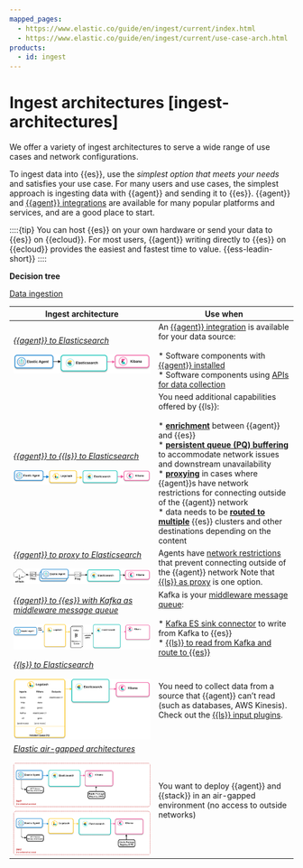 ```yaml
---
mapped_pages:
  - https://www.elastic.co/guide/en/ingest/current/index.html
  - https://www.elastic.co/guide/en/ingest/current/use-case-arch.html
products:
  - id: ingest
---
```


# Ingest architectures [ingest-architectures]

We offer a variety of ingest architectures to serve a wide range of use cases and network configurations.

To ingest data into {{es}}, use the *simplest option that meets your needs* and satisfies your use case. For many users and use cases, the simplest approach is ingesting data with {{agent}} and sending it to {{es}}. {{agent}} and [{{agent}} integrations](https://www.elastic.co/integrations/) are available for many popular platforms and services, and are a good place to start.

::::{tip}
You can host {{es}} on your own hardware or send your data to {{es}} on {{ecloud}}. For most users, {{agent}} writing directly to {{es}} on {{ecloud}} provides the easiest and fastest time to value. {{ess-leadin-short}}
::::

**Decision tree**

[Data ingestion](../ingest.md)

| **Ingest architecture** | **Use when** |
| --- | --- |
| [*{{agent}} to Elasticsearch*](./ingest-reference-architectures/agent-to-es.md)<br><br>![Image showing {{agent}} collecting data and sending to {{es}}](/manage-data/images/ingest-ea-es.png "") | An [{{agent}} integration](https://docs.elastic.co/en/integrations) is available for your data source:<br><br>* Software components with [{{agent}} installed](./ingest-reference-architectures/agent-installed.md)<br>* Software components using [APIs for data collection](./ingest-reference-architectures/agent-apis.md)<br> |
| [*{{agent}} to {{ls}} to Elasticsearch*](./ingest-reference-architectures/agent-ls.md)<br><br>![Image showing {{agent}} to {{ls}} to {{es}}](/manage-data/images/ingest-ea-ls-es.png "") | You need additional capabilities offered by {{ls}}:<br><br>* [**enrichment**](./ingest-reference-architectures/ls-enrich.md) between {{agent}} and {{es}}<br>* [**persistent queue (PQ) buffering**](./ingest-reference-architectures/lspq.md) to accommodate network issues and downstream unavailability<br>* [**proxying**](./ingest-reference-architectures/ls-networkbridge.md) in cases where {{agent}}s have network restrictions for connecting outside of the {{agent}} network<br>* data needs to be [**routed to multiple**](./ingest-reference-architectures/ls-multi.md) {{es}} clusters and other destinations depending on the content<br> |
| [*{{agent}} to proxy to Elasticsearch*](./ingest-reference-architectures/agent-proxy.md)<br><br>![Image showing connections between {{agent}} and {{es}} using a proxy](/manage-data/images/ingest-ea-proxy-es.png "") | Agents have [network restrictions](./ingest-reference-architectures/agent-proxy.md) that prevent connecting outside of the {{agent}} network Note that [{{ls}} as proxy](./ingest-reference-architectures/ls-networkbridge.md) is one option.<br> |
| [*{{agent}} to {{es}} with Kafka as middleware message queue*](./ingest-reference-architectures/agent-kafka-es.md)<br><br>![Image showing {{agent}} collecting data and using Kafka as a message queue enroute to {{es}}](/manage-data/images/ingest-ea-kafka.png "") | Kafka is your [middleware message queue](./ingest-reference-architectures/agent-kafka-es.md):<br><br>* [Kafka ES sink connector](./ingest-reference-architectures/agent-kafka-essink.md) to write from Kafka to {{es}}<br>* [{{ls}} to read from Kafka and route to {{es}}](./ingest-reference-architectures/agent-kafka-ls.md)<br> |
| [*{{ls}} to Elasticsearch*](./ingest-reference-architectures/ls-for-input.md)<br><br>![Image showing {{ls}} collecting data and sending to {{es}}](/manage-data/images/ingest-ls-es.png "") | You need to collect data from a source that {{agent}} can’t read (such as databases, AWS Kinesis). Check out the [{{ls}} input plugins](logstash-docs-md://lsr/input-plugins.md).<br> |
| [*Elastic air-gapped architectures*](./ingest-reference-architectures/airgapped-env.md)<br><br>![Image showing {{stack}} in an air-gapped environment](/manage-data/images/ingest-ea-airgapped.png "") | You want to deploy {{agent}} and {{stack}} in an air-gapped environment (no access to outside networks)<br> |

